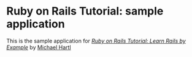 # Ruby on Rails Tutorial: sample application

This is the sample application for
[*Ruby on Rails Tutorial: Learn Rails by Example*](http://railstutorials.org/)
by [Michael Hartl](http://michaelhartl.com/)